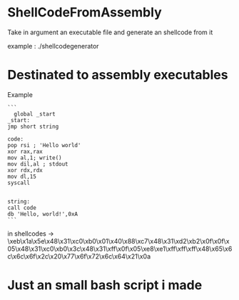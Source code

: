 # ShellCodeFromAssembly
Take in argument an executable file and generate an shellcode from it 

example : 
./shellcodegenerator <program>

# Destinated to assembly executables
Example 
````
```
  global _start 
_start:
jmp short string 

code:
pop rsi ; 'Hello world'
xor rax,rax
mov al,1; write()
mov dil,al ; stdout
xor rdx,rdx 
mov dl,15
syscall


string:
call code 
db 'Hello, world!',0xA
```
````
in shellcodes ->  \xeb\x1a\x5e\x48\x31\xc0\xb0\x01\x40\x88\xc7\x48\x31\xd2\xb2\x0f\x0f\x05\x48\x31\xc0\xb0\x3c\x48\x31\xff\x0f\x05\xe8\xe1\xff\xff\xff\x48\x65\x6c\x6c\x6f\x2c\x20\x77\x6f\x72\x6c\x64\x21\x0a
# Just an small bash script i made
